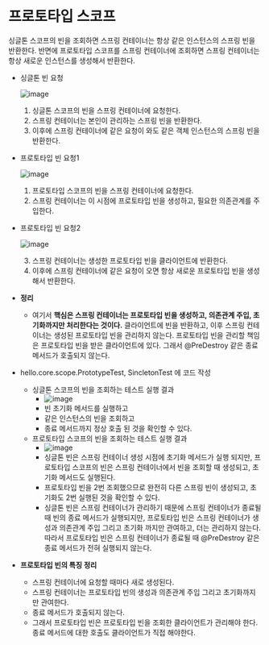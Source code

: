 # 프로토타입 스코프

싱글톤 스코프의 빈을 조회하면 스프링 컨테이너는 항상 같은 인스턴스의 스프링 빈을 반환한다. 반면에 프로토타입 스코프를 스프링 컨테이너에 조회하면 스프링 컨테이너는 항상 새로운 인스턴스를 생성해서 반환한다.

* 싱글톤 빈 요청

  ![image](https://user-images.githubusercontent.com/75933619/149744382-3b77dcf5-624e-4d3c-a71a-f9f4d4e5da58.png)

  1. 싱글톤 스코프의 빈을 스프링 컨테이너에 요청한다.
  2. 스프링 컨테이너는 본인이 관리하는 스프링 빈을 반환한다.
  3. 이후에 스프링 컨테이너에 같은 요청이 와도 같은 객체 인스턴스의 스프링 빈을 반환한다.

* 프로토타입 빈 요청1

  ![image](https://user-images.githubusercontent.com/75933619/149744705-583eaf8d-367c-4206-bee7-b9243eae772c.png)

  1. 프로토타입 스코프의 빈을 스프링 컨테이너에 요청한다.
  2. 스프링 컨테이너는 이 시점에 프로토타입 빈을 생성하고, 필요한 의존관계를 주입한다.

* 프로토타입 빈 요청2

  ![image](https://user-images.githubusercontent.com/75933619/149745288-57e311d5-3df8-4a22-af4b-3ad61ec77741.png)

  3. 스프링 컨테이너는 생성한 프로토타입 빈을 클라이언트에 반환한다.
  4. 이후에 스프링 컨테이너에 같은 요청이 오면 항상 새로운 프로토타입 빈을 생성해서 반환한다.

* **정리**
  * 여기서 **핵심은 스프링 컨테이너는 프로토타입 빈을 생성하고, 의존관계 주입, 초기화까지만 처리한다는 것이다.** 클라이언트에 빈을 반환하고, 이후 스프링 컨테이너는 생성된 프로토타입 빈을 관리하지 않는다. 프로토타입 빈을 관리할 책임은 프로토타입 빈을 받은 클라이언트에 있다. 그래서 @PreDestroy 같은 종료 메서드가 호출되지 않는다.

* hello.core.scope.PrototypeTest, SincletonTest 에 코드 작성
  * 싱글톤 스코프의 빈을 조회하는 테스트 실행 결과
    * ![image](https://user-images.githubusercontent.com/75933619/149748923-72e552fc-aeb0-499c-97e9-ae55fb39a551.png)
    * 빈 초기화 메서드를 실행하고
    * 같은 인스턴스의 빈을 조회하고
    * 종료 메서드까지 정상 호출 된 것을 확인할 수 있다.
  * 프로토타입 스코프의 빈을 조회하는 테스트 실행 결과
    * ![image](https://user-images.githubusercontent.com/75933619/149749235-269086eb-f306-4135-bac6-c5963b6f32d6.png)
    * 싱글톤 빈은 스프링 컨테이너 생성 시점에 초기화 메서드가 실행 되지만, 프로토타입 스코프의 빈은 스프링 컨테이너에서 빈을 조회할 때 생성되고, 초기화 메서드도 실행된다.
    * 프로토타입 빈을 2번 조회했으므로 완전히 다른 스프링 빈이 생성되고, 초기화도 2번 실행된 것을 확인할 수 있다.
    * 싱글톤 빈은 스프링 컨테이너가 관리하기 때문에 스프링 컨테이너가 종료될 때 빈의 종료 메서드가 실행되지만, 프로토타입 빈은 스프링 컨테이너가 생성과 의존관계 주입 그리고 초기화 까지만 관여하고, 더는 관리하지 않는다. 따라서 프로토타입 빈은 스프링 컨테이너가 종료될 때 @PreDestroy 같은 종료 메서드가 전혀 실행되지 않는다.

* **프로토타입 빈의 특징 정리**
  * 스프링 컨테이너에 요청할 때마다 새로 생성된다.
  * 스프링 컨테이너는 프로토타입 빈의 생성과 의존관계 주입 그리고 초기화까지만 관여한다.
  * 종료 메서드가 호출되지 않는다.
  * 그래서 프로토타입 빈은 프로토타입 빈을 조회한 클라이언트가 관리해야 한다. 종료 메서드에 대한 호출도 클라이언트가 직접 해야한다.

